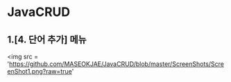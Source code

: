 # JavaCRUD

## 1.[4. 단어 추가] 메뉴
<img src = 'https://github.com/MASEOKJAE/JavaCRUD/blob/master/ScreenShots/ScreenShot1.png?raw=true'
